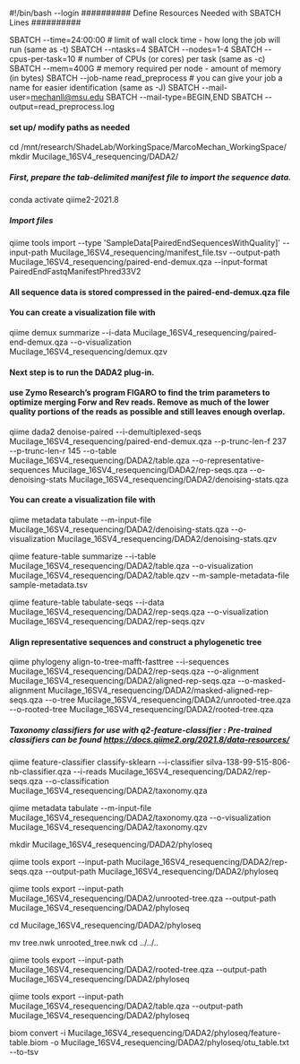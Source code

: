 
#!/bin/bash --login
########## Define Resources Needed with SBATCH Lines ##########

SBATCH --time=24:00:00               # limit of wall clock time - how long the job will run (same as -t)
SBATCH --ntasks=4
SBATCH --nodes=1-4
SBATCH --cpus-per-task=10             # number of CPUs (or cores) per task (same as -c)
SBATCH --mem=400G                    # memory required per node - amount of memory (in bytes)
SBATCH --job-name read_preprocess        # you can give your job a name for easier identification (same as -J)
SBATCH --mail-user=mechanll@msu.edu
SBATCH --mail-type=BEGIN,END
SBATCH --output=read_preprocess.log

#### set up/ modify paths as needed

cd /mnt/research/ShadeLab/WorkingSpace/MarcoMechan_WorkingSpace/
mkdir Mucilage_16SV4_resequencing/DADA2/

##### First, prepare the tab-delimited manifest file to import the sequence data.

conda activate qiime2-2021.8

##### Import files
qiime tools import --type 'SampleData[PairedEndSequencesWithQuality]' --input-path Mucilage_16SV4_resequencing/manifest_file.tsv --output-path Mucilage_16SV4_resequencing/paired-end-demux.qza --input-format PairedEndFastqManifestPhred33V2

#### All sequence data is stored compressed in the paired-end-demux.qza file
#### You can create a visualization file with
qiime demux summarize --i-data Mucilage_16SV4_resequencing/paired-end-demux.qza --o-visualization Mucilage_16SV4_resequencing/demux.qzv

#### Next step is to run the DADA2 plug-in. 
#### use Zymo Research’s program FIGARO to find the trim parameters to optimize merging Forw and Rev reads. Remove as much of the lower quality portions of the reads as possible and still leaves enough overlap.

qiime dada2 denoise-paired --i-demultiplexed-seqs Mucilage_16SV4_resequencing/paired-end-demux.qza --p-trunc-len-f 237 --p-trunc-len-r 145 --o-table Mucilage_16SV4_resequencing/DADA2/table.qza --o-representative-sequences Mucilage_16SV4_resequencing/DADA2/rep-seqs.qza --o-denoising-stats Mucilage_16SV4_resequencing/DADA2/denoising-stats.qza

#### You can create a visualization file with
qiime metadata tabulate --m-input-file Mucilage_16SV4_resequencing/DADA2/denoising-stats.qza --o-visualization Mucilage_16SV4_resequencing/DADA2/denoising-stats.qzv

qiime feature-table summarize --i-table Mucilage_16SV4_resequencing/DADA2/table.qza --o-visualization Mucilage_16SV4_resequencing/DADA2/table.qzv --m-sample-metadata-file sample-metadata.tsv

qiime feature-table tabulate-seqs --i-data Mucilage_16SV4_resequencing/DADA2/rep-seqs.qza --o-visualization Mucilage_16SV4_resequencing/DADA2/rep-seqs.qzv

#### Align representative sequences and construct a phylogenetic tree
qiime phylogeny align-to-tree-mafft-fasttree --i-sequences Mucilage_16SV4_resequencing/DADA2/rep-seqs.qza --o-alignment Mucilage_16SV4_resequencing/DADA2/aligned-rep-seqs.qza --o-masked-alignment Mucilage_16SV4_resequencing/DADA2/masked-aligned-rep-seqs.qza --o-tree Mucilage_16SV4_resequencing/DADA2/unrooted-tree.qza --o-rooted-tree Mucilage_16SV4_resequencing/DADA2/rooted-tree.qza

##### Taxonomy classifiers for use with q2-feature-classifier : Pre-trained classifiers can be found https://docs.qiime2.org/2021.8/data-resources/
qiime feature-classifier classify-sklearn --i-classifier silva-138-99-515-806-nb-classifier.qza --i-reads Mucilage_16SV4_resequencing/DADA2/rep-seqs.qza --o-classification Mucilage_16SV4_resequencing/DADA2/taxonomy.qza

qiime metadata tabulate --m-input-file Mucilage_16SV4_resequencing/DADA2/taxonomy.qza --o-visualization Mucilage_16SV4_resequencing/DADA2/taxonomy.qzv

mkdir Mucilage_16SV4_resequencing/DADA2/phyloseq

qiime tools export --input-path Mucilage_16SV4_resequencing/DADA2/rep-seqs.qza --output-path Mucilage_16SV4_resequencing/DADA2/phyloseq

qiime tools export --input-path Mucilage_16SV4_resequencing/DADA2/unrooted-tree.qza --output-path Mucilage_16SV4_resequencing/DADA2/phyloseq

cd Mucilage_16SV4_resequencing/DADA2/phyloseq

mv tree.nwk unrooted_tree.nwk
cd ../../..

qiime tools export --input-path Mucilage_16SV4_resequencing/DADA2/rooted-tree.qza --output-path Mucilage_16SV4_resequencing/DADA2/phyloseq

qiime tools export --input-path Mucilage_16SV4_resequencing/DADA2/table.qza --output-path Mucilage_16SV4_resequencing/DADA2/phyloseq

biom convert -i Mucilage_16SV4_resequencing/DADA2/phyloseq/feature-table.biom -o Mucilage_16SV4_resequencing/DADA2/phyloseq/otu_table.txt --to-tsv
